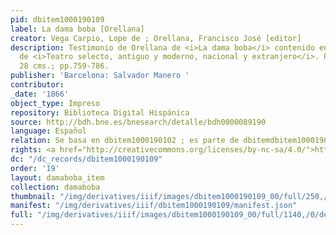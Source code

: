 ```yaml
---
pid: dbitem1000190109
label: La dama boba [Orellana]
creator: Vega Carpio, Lope de ; Orellana, Francisco José [editor]
description: Testimonio de Orellana de <i>La dama boba</i> contenido en el tomo I
  de <i>Teatro selecto, antiguo y moderno, nacional y extranjero</i>. Primera edición.
  28 cms.; pp.759-786.
publisher: 'Barcelona: Salvador Manero '
contributor:
_date: '1866'
object_type: Impreso
repository: Biblioteca Digital Hispánica
source: http://bdh.bne.es/bnesearch/detalle/bdh0000089190
language: Español
relation: Se basa en dbitem1000190102 ; es parte de dbitemdbitem1000190108
rights: <a href="http://creativecommons.org/licenses/by-nc-sa/4.0/">http://creativecommons.org/licenses/by-nc-sa/4.0/</a>
dc: "/dc_records/dbitem1000190109"
order: '19'
layout: damaboba_item
collection: damaboba
thumbnail: "/img/derivatives/iiif/images/dbitem1000190109_00/full/250,/0/default.jpg"
manifest: "/img/derivatives/iiif/dbitem1000190109/manifest.json"
full: "/img/derivatives/iiif/images/dbitem1000190109_00/full/1140,/0/default.jpg"
---
```

